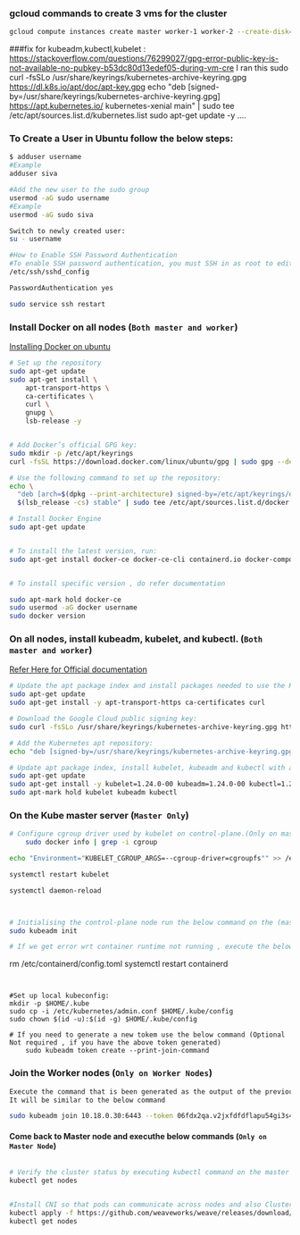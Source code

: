 ### gcloud commands to create 3 vms for the cluster
```bash
gcloud compute instances create master worker-1 worker-2 --create-disk=auto-delete=yes,boot=yes,image=projects/ubuntu-os-cloud/global/images/ubuntu-1804-bionic-v20211115 --zone us-central1-a --machine-type=e2-medium
```
###fix for kubeadm,kubectl,kubelet  : https://stackoverflow.com/questions/76299027/gpg-error-public-key-is-not-available-no-pubkey-b53dc80d13edef05-during-vm-cre
I ran this 
sudo curl -fsSLo /usr/share/keyrings/kubernetes-archive-keyring.gpg https://dl.k8s.io/apt/doc/apt-key.gpg
echo "deb [signed-by=/usr/share/keyrings/kubernetes-archive-keyring.gpg] https://apt.kubernetes.io/ kubernetes-xenial main" | sudo tee /etc/apt/sources.list.d/kubernetes.list
sudo apt-get update -y
....

### To Create a User in Ubuntu follow the below steps:
```bash
$ adduser username
#Example
adduser siva

#Add the new user to the sudo group 
usermod -aG sudo username
#Example
usermod -aG sudo siva

Switch to newly created user:
su - username

#How to Enable SSH Password Authentication
#To enable SSH password authentication, you must SSH in as root to edit this file:
/etc/ssh/sshd_config

PasswordAuthentication yes

sudo service ssh restart

```

### Install Docker on all nodes (`Both master and worker`)

[Installing Docker on ubuntu](https://docs.docker.com/engine/install/ubuntu/)
```bash
# Set up the repository
sudo apt-get update
sudo apt-get install \
    apt-transport-https \
    ca-certificates \
    curl \
    gnupg \
    lsb-release -y


# Add Docker’s official GPG key:
sudo mkdir -p /etc/apt/keyrings
curl -fsSL https://download.docker.com/linux/ubuntu/gpg | sudo gpg --dearmor -o /etc/apt/keyrings/docker.gpg

# Use the following command to set up the repository:
echo \
  "deb [arch=$(dpkg --print-architecture) signed-by=/etc/apt/keyrings/docker.gpg] https://download.docker.com/linux/ubuntu \
  $(lsb_release -cs) stable" | sudo tee /etc/apt/sources.list.d/docker.list > /dev/null

# Install Docker Engine
sudo apt-get update


# To install the latest version, run:
sudo apt-get install docker-ce docker-ce-cli containerd.io docker-compose-plugin -y


# To install specific version , do refer documentation

sudo apt-mark hold docker-ce
sudo usermod -aG docker username
sudo docker version

```

### On all nodes, install kubeadm, kubelet, and kubectl. (`Both master and worker`)
[Refer Here for Official documentation](https://kubernetes.io/docs/setup/production-environment/tools/kubeadm/install-kubeadm/)
```bash
# Update the apt package index and install packages needed to use the Kubernetes apt repository:
sudo apt-get update
sudo apt-get install -y apt-transport-https ca-certificates curl

# Download the Google Cloud public signing key:
sudo curl -fsSLo /usr/share/keyrings/kubernetes-archive-keyring.gpg https://packages.cloud.google.com/apt/doc/apt-key.gpg

# Add the Kubernetes apt repository:
echo "deb [signed-by=/usr/share/keyrings/kubernetes-archive-keyring.gpg] https://apt.kubernetes.io/ kubernetes-xenial main" | sudo tee /etc/apt/sources.list.d/kubernetes.list

# Update apt package index, install kubelet, kubeadm and kubectl with a specific version, and pin their version:
sudo apt-get update
sudo apt-get install -y kubelet=1.24.0-00 kubeadm=1.24.0-00 kubectl=1.24.0-00
sudo apt-mark hold kubelet kubeadm kubectl
```

### On the Kube master server (` Master Only `)
```bash
# Configure cgroup driver used by kubelet on control-plane.(Only on master node)
	sudo docker info | grep -i cgroup

echo "Environment="KUBELET_CGROUP_ARGS=--cgroup-driver=cgroupfs"" >> /etc/systemd/system/kubelet.service.d/10-kubeadm.conf

systemctl restart kubelet

systemctl daemon-reload



# Initialising the control-plane node run the below command on the (master node)
sudo kubeadm init

# If we get error wrt container runtime not running , execute the below commands
```
rm /etc/containerd/config.toml
systemctl restart containerd
```


#Set up local kubeconfig:
mkdir -p $HOME/.kube
sudo cp -i /etc/kubernetes/admin.conf $HOME/.kube/config
sudo chown $(id -u):$(id -g) $HOME/.kube/config

# If you need to generate a new tokem use the below command (Optional Not required , if you have the above token generated)
    sudo kubeadm token create --print-join-command
```

### Join the Worker nodes (`Only on Worker Nodes`)
```bash
Execute the command that is been generated as the output of the previous command, where we got the token generated. 
It will be similar to the below command

sudo kubeadm join 10.18.0.30:6443 --token 06fdx2qa.v2jxfdfdflapu54gi3s41 --discovery-token-ca-cert-hash sha256:ed92e6bdfd6d7e27abc8f9247d6de33a7dfd56b57a250195d57647bf3138c9a4e7d7a8
```


#### Come back to Master node and executhe below commands (` Only on Master Node `)
```bash

# Verify the cluster status by executing kubectl command on the master node
kubectl get nodes


#Install CNI so that pods can communicate across nodes and also Cluster DNS to start functioning. Apply weave CNI (Container Network Interface) on the master node
kubectl apply -f https://github.com/weaveworks/weave/releases/download/v2.8.1/weave-daemonset-k8s.yaml
kubectl get nodes

```

